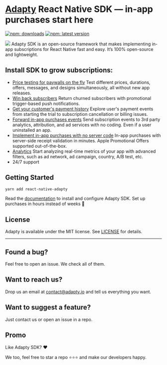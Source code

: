 # [Adapty](https://adapty.io/?utm_source=github&utm_medium=content&utm_campaign=AdaptySDK-React-Native) React Native SDK — in-app purchases start here
  <a href="http://bit.ly/39cidVJ"><img src="https://img.shields.io/npm/dt/react-native-adapty?style=flat&labelColor=6322ee&color=7E41FF&logo=yarn" alt="npm:  downloads" /></a>
  <a href="http://bit.ly/39cidVJ2"><img src="https://img.shields.io/npm/v/react-native-adapty?style=flat&labelColor=6322ee&color=7E41FF&logo=npm" alt="npm: latest version" /></a>
  
<img src="https://github.com/adaptyteam/AdaptySDK-iOS/blob/master/adapty-schema.png">
Adapty SDK is an open-source framework that makes implementing in-app subscriptions for React Native fast and easy. It’s 100% open-source and lightweight.

## Install SDK to grow subscriptions:
- [Price testing for paywalls on the fly](https://doc.adapty.io/docs/ab-test?utm_source=github&utm_medium=content&utm_campaign=AdaptySDK-React-Native)
Test different prices, durations, offers, messages, and designs simultaneously, all without new app releases.
- [Win back subscribers](https://doc.adapty.io/docs/promo-campaigns?utm_source=github&utm_medium=content&utm_campaign=AdaptySDK-React-Native)
Return churned subscribers with promotional trigger-based push notifications.
- [Get your customer's payment history](https://doc.adapty.io/docs/profiles-crm?utm_source=github&utm_medium=content&utm_campaign=AdaptySDK-React-Native)
Explore user's payment events from starting the trial to subscription cancellation or billing issues.
- [Forward in-app purchases events](https://doc.adapty.io/docs/events?utm_source=github&utm_medium=content&utm_campaign=AdaptySDK-React-Native)
Send subscription events to 3rd party analytics, attribution, and ad services with no coding. Even if a user uninstalled an app.
- [Implement in-app purchases with no server code](https://doc.adapty.io/docs/react-native-sdk-configuration?utm_source=github&utm_medium=content&utm_campaign=AdaptySDK-React-Native)
In-app purchases with server-side receipt validation in minutes. Apple Promotional Offers supported out-of-the-box.
- [Analytics](https://doc.adapty.io/docs/analytics-charts?utm_source=github&utm_medium=content&utm_campaign=AdaptySDK-React-Native)
Start analyzing real-time metrics of your app with advanced filters, such as ad network, ad campaign, country, A/B test, etc.
- 24/7 support

## Getting Started

```sh
yarn add react-native-adapty
```

Read the [documentation](https://doc.adapty.io/docs/react-native-sdk-installation?utm_source=github&utm_medium=content&utm_campaign=AdaptySDK-React-Native) to install and configure Adapty SDK. Set up purchases in hours instead of weeks :rocket:

## License
Adapty is available under the MIT license. See [LICENSE](https://github.com/adaptyteam/AdaptySDK-React-Native/blob/master/LICENSE) for details.

---

## Found a bug?

Feel free to open an issue. We check all of them.

## Want to reach us?

Drop us an email at contact@adapty.io and tell us everything you want.

## Want to suggest a feature?

Just contact us or open an issue in a repo.

## Promo

Like Adapty SDK? ❤️

We too, feel free to star a repo ⭐️⭐️⭐️ and make our developers happy.
